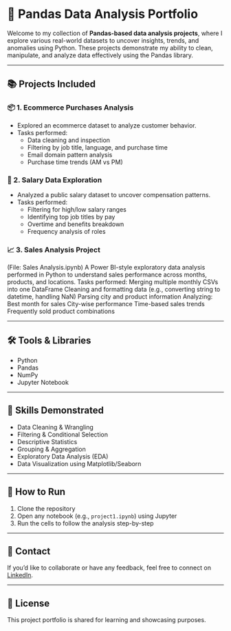 # 🐼 Pandas Data Analysis Portfolio

Welcome to my collection of **Pandas-based data analysis projects**, where I explore various real-world datasets to uncover insights, trends, and anomalies using Python. These projects demonstrate my ability to clean, manipulate, and analyze data effectively using the Pandas library.

---

## 📚 Projects Included

### 📦 1. Ecommerce Purchases Analysis
- Explored an ecommerce dataset to analyze customer behavior.
- Tasks performed:
  - Data cleaning and inspection
  - Filtering by job title, language, and purchase time
  - Email domain pattern analysis
  - Purchase time trends (AM vs PM)

### 💼 2. Salary Data Exploration
- Analyzed a public salary dataset to uncover compensation patterns.
- Tasks performed:
  - Filtering for high/low salary ranges
  - Identifying top job titles by pay
  - Overtime and benefits breakdown
  - Frequency analysis of roles

### 📈 3. Sales Analysis Project
(File: Sales Analysis.ipynb)
A Power BI-style exploratory data analysis performed in Python to understand sales performance across months, products, and locations.
Tasks performed:
 Merging multiple monthly CSVs into one DataFrame
 Cleaning and formatting data (e.g., converting string to datetime, handling NaN)
 Parsing city and product information
Analyzing:
 Best month for sales
 City-wise performance
 Time-based sales trends
 Frequently sold product combinations
 
---


## 🛠️ Tools & Libraries
- Python
- Pandas
- NumPy
- Jupyter Notebook

---

## 📌 Skills Demonstrated
- Data Cleaning & Wrangling
- Filtering & Conditional Selection
- Descriptive Statistics
- Grouping & Aggregation
- Exploratory Data Analysis (EDA)
- Data Visualization using Matplotlib/Seaborn 

---

## 🚀 How to Run
1. Clone the repository
2. Open any notebook (e.g., `project1.ipynb`) using Jupyter
3. Run the cells to follow the analysis step-by-step

---

## 📩 Contact
If you’d like to collaborate or have any feedback, feel free to connect on [LinkedIn](https://www.linkedin.com/in/harsh-arora-0707h/).

---

## 📁 License
This project portfolio is shared for learning and showcasing purposes.

